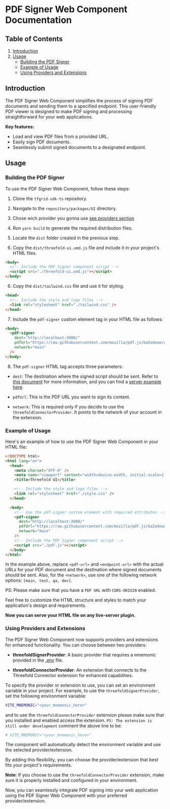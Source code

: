 # PDF Signer Web Component Documentation

## Table of Contents

1. [Introduction](#introduction)
2. [Usage](#usage)
   - [Building the PDF Signer](#building-the-pdf-signer)
   - [Example of Usage](#example-of-usage)
   - [Using Providers and Extensions](#using-providers-and-extensions)

## Introduction

The PDF Signer Web Component simplifies the process of signing PDF documents and sending them to a specified endpoint. This user-friendly PDF viewer is designed to make PDF signing and processing straightforward for your web applications.

**Key features:**

- Load and view PDF files from a provided URL.
- Easily sign PDF documents.
- Seamlessly submit signed documents to a designated endpoint.

## Usage

### Building the PDF Signer

To use the PDF Signer Web Component, follow these steps:

1. Clone the `tfgrid-sdk-ts` repository.

2. Navigate to the `repository/packages/UI` directory.

3. Chose wich provider you gonna use [see providers section](#using-providers-and-extensions)

4. Run `yarn build` to generate the required distribution files.

5. Locate the `dist` folder created in the previous step.

6. Copy the `dist/threefold-ui.umd.js` file and include it in your project's HTML files.

```html
<body>
  <!-- Include the PDF Signer component script -->
  <script src="./threefold-ui.umd.js"></script>
</body>
```

6. Copy the `dist/tailwind.css` file and use it for styling.

```html
<head>
  <!-- Include the style and logo files -->
  <link rel="stylesheet" href="./tailwind.css" />
</head>
```

7. Include the `pdf-signer` custom element tag in your HTML file as follows:

```html
<body>
  <pdf-signer
    dest="http://localhost:3000/"
    pdfUrl="https://raw.githubusercontent.com/mozilla/pdf.js/ba2edeae/web/compressed.tracemonkey-pldi-09.pdf"
    network="main"
  />
</body>
```

8. The `pdf-signer` HTML tag accepts three parameters:

- `dest`: The destination where the signed script should be sent. Refer to [this document](./server_verification.md) for more information, and you can find a [server example here](../examples/server-example/).

- `pdfUrl`: This is the PDF URL you want to sign its content.

- `network`: This is required only if you decide to use the `threefoldConnectorProvider`. It points to the network of your account in the extension.

### Example of Usage

Here's an example of how to use the PDF Signer Web Component in your HTML file:

```html
<!DOCTYPE html>
<html lang="en">
  <head>
    <meta charset="UTF-8" />
    <meta name="viewport" content="width=device-width, initial-scale=1.0" />
    <title>Threefold UI</title>

    <!-- Include the style and logo files -->
    <link rel="stylesheet" href="./style.css" />
  </head>

  <body>
    <!-- Use the pdf-signer custom element with required attributes -->
    <pdf-signer
      dest="http://localhost:3000/"
      pdfUrl="https://raw.githubusercontent.com/mozilla/pdf.js/ba2edeae/web/compressed.tracemonkey-pldi-09.pdf"
      network="main"
    />
    <!-- Include the PDF Signer component script -->
    <script src="./pdf.js"></script>
  </body>
</html>
```

In the example above, replace `<pdf-url>` and `<endpoint-url>` with the actual URLs for your PDF document and the destination where signed documents should be sent. Also, for the `<network>`, use one of the following network options: `[main, test, qa, dev]`.

PS: Please make sure that you have a `PDF URL` with `CORS-ORIGIN` enabled.

Feel free to customize the HTML structure and styles to match your application's design and requirements.

**Now you can serve your HTML file on any live-server plugin.**

### Using Providers and Extensions

The PDF Signer Web Component now supports providers and extensions for enhanced functionality. You can choose between two providers:

- **threefoldSignerProvider**: A basic provider that requires a mnemonic provided in the [.env](../.env) file.

- **threefoldConnectorProvider**: An extension that connects to the Threefold Connector extension for enhanced capabilities.

To specify the provider or extension to use, you can set an environment variable in your project. For example, to use the `threefoldSignerProvider`, set the following environment variable:

```bash
VITE_MNEMONIC="<your_mnemonic_here>"
```

and to use the `threefoldConnectorProvider` extension please make sure that you installed and enabled access the extension. `PS: The extension is still under development`
comment the above line to be:

```bash
# VITE_MNEMONIC="<your_mnemonic_here>"
```

The component will automatically detect the environment variable and use the selected provider/extension.

By adding this flexibility, you can choose the provider/extension that best fits your project's requirements.

**Note**: If you choose to use the `threefoldConnectorProvider` extension, make sure it is properly installed and configured in your environment.

Now, you can seamlessly integrate PDF signing into your web application using the PDF Signer Web Component with your preferred provider/extension.
